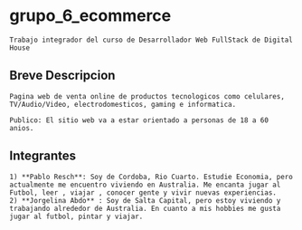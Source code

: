 # grupo_6_ecommerce

    Trabajo integrador del curso de Desarrollador Web FullStack de Digital House

## Breve Descripcion
    Pagina web de venta online de productos tecnologicos como celulares, TV/Audio/Video, electrodomesticos, gaming e informatica.
    
    Publico: El sitio web va a estar orientado a personas de 18 a 60 anios.


## Integrantes
    1) **Pablo Resch**: Soy de Cordoba, Rio Cuarto. Estudie Economia, pero actualmente me encuentro viviendo en Australia. Me encanta jugar al Futbol, leer , viajar , conocer gente y vivir nuevas experiencias.
    2) **Jorgelina Abdo** : Soy de Salta Capital, pero estoy viviendo y trabajando alrededor de Australia. En cuanto a mis hobbies me gusta jugar al futbol, pintar y viajar.

